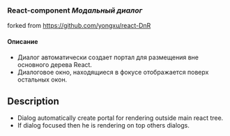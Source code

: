 ### React-component _Модальный диалог_
forked from https://github.com/yongxu/react-DnR

#### Описание
- Диалог автоматически создает портал для размещения вне основного дерева React.
- Диалоговое окно, находящиеся в фокусе отображается поверх остальных окон.

## Description
- Dialog automatically create portal for rendering outside main react tree.
- If dialog focused then he is rendering on top others dialogs.
